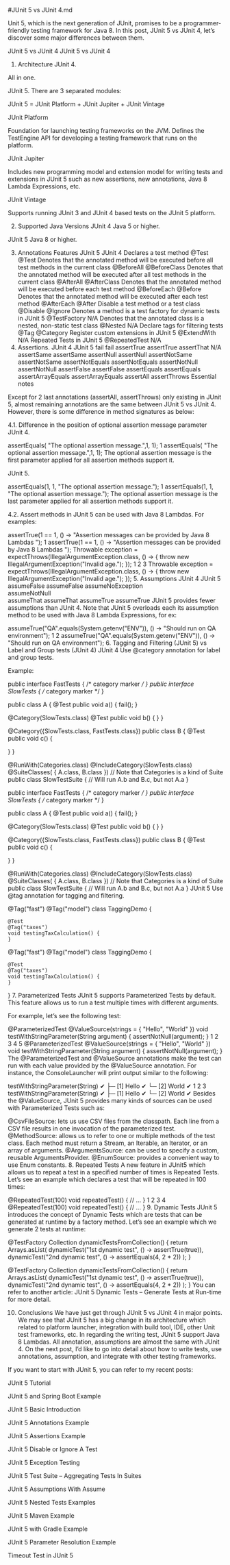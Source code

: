 #JUnit 5 vs JUnit 4.md


Unit 5, which is the next generation of JUnit, promises to be a programmer-friendly testing framework for Java 8. In this post, JUnit 5 vs JUnit 4, let’s discover some major differences between them.

JUnit 5 vs JUnit 4
JUnit 5 vs JUnit 4

1. Architecture
JUnit 4.

 
All in one.

JUnit 5.
There are 3 separated modules:

JUnit 5 = JUnit Platform + JUnit Jupiter + JUnit Vintage

JUnit Platform

Foundation for launching testing frameworks on the JVM. Defines the TestEngine API for developing a testing framework that runs on the platform.


 
JUnit Jupiter

Includes new programming model and extension model for writing tests and extensions in JUnit 5 such as new assertions, new annotations, Java 8 Lambda Expressions, etc.

JUnit Vintage

Supports running JUnit 3 and JUnit 4 based tests on the JUnit 5 platform.

2. Supported Java Versions
JUnit 4
Java 5 or higher.

JUnit 5
Java 8 or higher.

3. Annotations
Features
JUnit 5
JUnit 4
Declares a test method	@Test	@Test
Denotes that the annotated method will be executed before all test methods  in the current class	@BeforeAll	@BeforeClass
Denotes that the annotated method will be executed after all test methods  in the current class	@AfterAll	@AfterClass
Denotes that the annotated method will be executed before each test method	@BeforeEach	@Before
Denotes that the annotated method will be executed after each test method	@AfterEach	@After
Disable a test method or a test class	@Disable	@Ignore
Denotes a method is a test factory for dynamic tests in JUnit 5	@TestFactory	N/A
Denotes that the annotated class is a nested, non-static test class	@Nested	N/A
Declare tags for filtering tests	@Tag	@Category
Register custom extensions in JUnit 5	@ExtendWith	N/A
Repeated Tests in JUnit 5	@RepeatedTest	N/A
4. Assertions.
JUnit 4
JUnit 5
fail	fail
assertTrue	assertTrue
assertThat	N/A
assertSame	assertSame
assertNull	assertNull
assertNotSame	assertNotSame
assertNotEquals	assertNotEquals
assertNotNull	assertNotNull
assertFalse	assertFalse
assertEquals	assertEquals
assertArrayEquals	assertArrayEquals
assertAll
assertThrows
Essential notes

Except for 2 last annotations (assertAll, assertThrows) only existing in JUnit 5, almost remaining annotations are the same between JUnit 5 vs JUnit 4. However, there is some difference in method signatures  as below:

4.1. Difference  in the position of optional assertion message parameter
JUnit 4.

assertEquals( "The optional assertion message.",1, 1);
1
assertEquals( "The optional assertion message.",1, 1);
The optional assertion message is the first parameter applied for all assertion methods support it.

JUnit 5.

assertEquals(1, 1, "The optional assertion message.");
1
assertEquals(1, 1, "The optional assertion message.");
The optional assertion message is the last parameter applied for all assertion methods support it.

4.2. Assert methods in JUnit 5 can be used with Java 8 Lambdas.
For examples:

assertTrue(1 == 1, () -> "Assertion messages can be provided by Java 8 Lambdas ");
1
assertTrue(1 == 1, () -> "Assertion messages can be provided by Java 8 Lambdas ");
 Throwable exception = expectThrows(IllegalArgumentException.class, () -> {
            throw new IllegalArgumentException("Invalid age.");
        });
1
2
3
 Throwable exception = expectThrows(IllegalArgumentException.class, () -> {
            throw new IllegalArgumentException("Invalid age.");
        });
5. Assumptions
JUnit 4
JUnit 5
assumeFalse	assumeFalse
assumeNoException	
assumeNotNull	
assumeThat	assumeThat
assumeTrue	assumeTrue
JUnit 5 provides fewer assumptions than JUnit 4. Note that JUnit 5 overloads each its assumption method to be used with Java 8 Lambda Expressions, for ex:

assumeTrue("QA".equals(System.getenv("ENV")),
            () -> "Should run on QA environment");
1
2
assumeTrue("QA".equals(System.getenv("ENV")),
            () -> "Should run on QA environment");
6. Tagging and Filtering (JUnit 5) vs Label and Group tests (JUnit 4)
JUnit 4
Use @category annotation for label and group tests.

Example:

public interface FastTests { /* category marker */ }
public interface SlowTests { /* category marker */ }

public class A {
  @Test
  public void a() {
    fail();
  }

  @Category(SlowTests.class)
  @Test
  public void b() {
  }
}

@Category({SlowTests.class, FastTests.class})
public class B {
  @Test
  public void c() {

  }
}

@RunWith(Categories.class)
@IncludeCategory(SlowTests.class)
@SuiteClasses( { A.class, B.class }) // Note that Categories is a kind of Suite
public class SlowTestSuite {
  // Will run A.b and B.c, but not A.a
}


public interface FastTests { /* category marker */ }
public interface SlowTests { /* category marker */ }
 
public class A {
  @Test
  public void a() {
    fail();
  }
 
  @Category(SlowTests.class)
  @Test
  public void b() {
  }
}
 
@Category({SlowTests.class, FastTests.class})
public class B {
  @Test
  public void c() {
 
  }
}
 
@RunWith(Categories.class)
@IncludeCategory(SlowTests.class)
@SuiteClasses( { A.class, B.class }) // Note that Categories is a kind of Suite
public class SlowTestSuite {
  // Will run A.b and B.c, but not A.a
}
JUnit 5
Use @tag annotation for tagging and filtering.

@Tag("fast")
@Tag("model")
class TaggingDemo {

    @Test
    @Tag("taxes")
    void testingTaxCalculation() {
    }


@Tag("fast")
@Tag("model")
class TaggingDemo {
 
    @Test
    @Tag("taxes")
    void testingTaxCalculation() {
    }
 
}
7. Parameterized Tests
JUnit 5 supports Parameterized Tests by default. This feature allows us to run a test multiple times with different arguments.

For example, let’s see the following test:

@ParameterizedTest
@ValueSource(strings = { "Hello", "World" })
void testWithStringParameter(String argument) {
    assertNotNull(argument);
}
1
2
3
4
5
@ParameterizedTest
@ValueSource(strings = { "Hello", "World" })
void testWithStringParameter(String argument) {
    assertNotNull(argument);
}
The @ParameterizedTest and @ValueSource annotations make the test can run with each value provided by the @ValueSource annotation. For instance, the ConsoleLauncher will print output similar to the following:

testWithStringParameter(String) ✔
├─ [1] Hello ✔
└─ [2] World ✔
1
2
3
testWithStringParameter(String) ✔
├─ [1] Hello ✔
└─ [2] World ✔
Besides the @ValueSource, JUnit 5 provides many kinds of sources can be used with Parameterized Tests such as:

@CsvFileSource: lets us use CSV files from the classpath. Each line from a CSV file results in one invocation of the parameterized test.
@MethodSource: allows us to refer to one or multiple methods of the test class. Each method must return a Stream, an Iterable, an Iterator, or an array of arguments.
@ArgumentsSource: can be used to specify a custom, reusable ArgumentsProvider.
@EnumSource: provides a convenient way to use Enum constants.
8. Repeated Tests
A new feature in JUnit5 which allows us to repeat a test in a specified number of times is Repeated Tests. Let’s see an example which declares a test that will be repeated in 100 times:

@RepeatedTest(100)
void repeatedTest() {
    // ...
}
1
2
3
4
@RepeatedTest(100)
void repeatedTest() {
    // ...
}
9. Dynamic Tests
JUnit 5 introduces the concept of Dynamic Tests which are tests that can be generated at runtime by a factory method. Let’s see an example which we generate 2 tests at runtime:

@TestFactory
Collection<DynamicTest> dynamicTestsFromCollection() {
    return Arrays.asList(
        dynamicTest("1st dynamic test", () -> assertTrue(true)),
        dynamicTest("2nd dynamic test", () -> assertEquals(4, 2 * 2))
    );
}

@TestFactory
Collection<DynamicTest> dynamicTestsFromCollection() {
    return Arrays.asList(
        dynamicTest("1st dynamic test", () -> assertTrue(true)),
        dynamicTest("2nd dynamic test", () -> assertEquals(4, 2 * 2))
    );
}
You can refer to another article: JUnit 5 Dynamic Tests – Generate Tests at Run-time for more detail.

10. Conclusions
We have just get through JUnit 5 vs JUnit 4 in major points. We may see that JUnit 5 has a big change in its architecture which related to platform launcher, integration with build tool, IDE, other Unit test frameworks, etc. In regarding the writing test, JUnit 5 support Java 8 Lambdas. All annotation, assumptions are almost the same with JUnit 4. On the next post, I’d like to go into detail about how to write tests, use annotations, assumption, and integrate with other testing frameworks.

If you want to start with JUnit 5, you can refer to my recent posts:

JUnit 5 Tutorial

JUnit 5 and Spring Boot Example

JUnit 5 Basic Introduction

JUnit 5 Annotations Example

JUnit 5 Assertions Example

JUnit 5 Disable or Ignore A Test

JUnit 5 Exception Testing

JUnit 5 Test Suite – Aggregating Tests In Suites

JUnit 5 Assumptions With Assume

JUnit 5 Nested Tests Examples

JUnit 5 Maven Example

JUnit 5 with Gradle Example

JUnit 5 Parameter Resolution Example

Timeout Test in JUnit 5